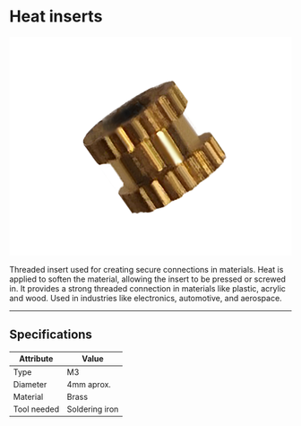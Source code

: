 # Heat inserts

![](images/abcdefghi.png "")


Threaded insert used for creating secure connections in materials. Heat is applied to soften the material, allowing the insert to be pressed or screwed in. It provides a strong threaded connection in materials like plastic, acrylic and wood. Used in industries like electronics, automotive, and aerospace.

---



## Specifications

|Attribute |Value|
|---|---|
|Type|M3|
|Diameter|4mm aprox.|
|Material|Brass|
|Tool needed|Soldering iron|
